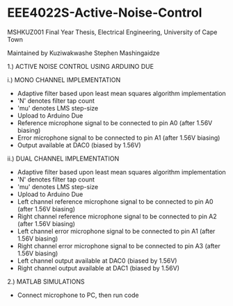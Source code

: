 # EEE4022S-Active-Noise-Control
MSHKUZ001 Final Year Thesis, Electrical Engineering, University of Cape Town 

Maintained by Kuziwakwashe Stephen Mashingaidze

1.) ACTIVE NOISE CONTROL USING ARDUINO DUE

i.) MONO CHANNEL IMPLEMENTATION

- Adaptive filter based upon least mean squares algorithm implementation 
- 'N' denotes filter tap count
- 'mu' denotes LMS step-size
- Upload to Arduino Due
- Reference microphone signal to be connected to pin A0 (after 1.56V biasing)
- Error microphone signal to be connected to pin A1 (after 1.56V biasing)
- Output available at DAC0 (biased by 1.56V)

ii.) DUAL CHANNEL IMPLEMENTATION

- Adaptive filter based upon least mean squares algorithm implementation 
- 'N' denotes filter tap count
- 'mu' denotes LMS step-size
- Upload to Arduino Due
- Left channel reference microphone signal to be connected to pin A0 (after 1.56V biasing)
- Right channel reference microphone signal to be connected to pin A2 (after 1.56V biasing)
- Left channel error microphone signal to be connected to pin A1 (after 1.56V biasing)
- Right channel error microphone signal to be connected to pin A3 (after 1.56V biasing)
- Left channel output available at DAC0 (biased by 1.56V)
- Right channel output available at DAC1 (biased by 1.56V)

2.) MATLAB SIMULATIONS
- Connect microphone to PC, then run code
